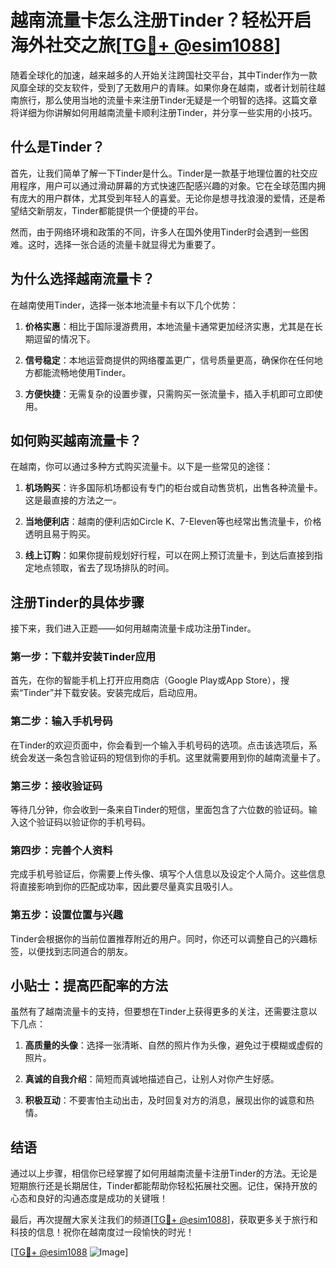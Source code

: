 # 越南流量卡怎么注册Tinder？轻松开启海外社交之旅[[TG💪+ @esim1088](https://t.me/s/esim1088)]

随着全球化的加速，越来越多的人开始关注跨国社交平台，其中Tinder作为一款风靡全球的交友软件，受到了无数用户的青睐。如果你身在越南，或者计划前往越南旅行，那么使用当地的流量卡来注册Tinder无疑是一个明智的选择。这篇文章将详细为你讲解如何用越南流量卡顺利注册Tinder，并分享一些实用的小技巧。

## 什么是Tinder？

首先，让我们简单了解一下Tinder是什么。Tinder是一款基于地理位置的社交应用程序，用户可以通过滑动屏幕的方式快速匹配感兴趣的对象。它在全球范围内拥有庞大的用户群体，尤其受到年轻人的喜爱。无论你是想寻找浪漫的爱情，还是希望结交新朋友，Tinder都能提供一个便捷的平台。

然而，由于网络环境和政策的不同，许多人在国外使用Tinder时会遇到一些困难。这时，选择一张合适的流量卡就显得尤为重要了。

## 为什么选择越南流量卡？

在越南使用Tinder，选择一张本地流量卡有以下几个优势：

1. **价格实惠**：相比于国际漫游费用，本地流量卡通常更加经济实惠，尤其是在长期逗留的情况下。
   
2. **信号稳定**：本地运营商提供的网络覆盖更广，信号质量更高，确保你在任何地方都能流畅地使用Tinder。

3. **方便快捷**：无需复杂的设置步骤，只需购买一张流量卡，插入手机即可立即使用。

## 如何购买越南流量卡？

在越南，你可以通过多种方式购买流量卡。以下是一些常见的途径：

1. **机场购买**：许多国际机场都设有专门的柜台或自动售货机，出售各种流量卡。这是最直接的方法之一。

2. **当地便利店**：越南的便利店如Circle K、7-Eleven等也经常出售流量卡，价格透明且易于购买。

3. **线上订购**：如果你提前规划好行程，可以在网上预订流量卡，到达后直接到指定地点领取，省去了现场排队的时间。

## 注册Tinder的具体步骤

接下来，我们进入正题——如何用越南流量卡成功注册Tinder。

### 第一步：下载并安装Tinder应用

首先，在你的智能手机上打开应用商店（Google Play或App Store），搜索“Tinder”并下载安装。安装完成后，启动应用。

### 第二步：输入手机号码

在Tinder的欢迎页面中，你会看到一个输入手机号码的选项。点击该选项后，系统会发送一条包含验证码的短信到你的手机。这里就需要用到你的越南流量卡了。

### 第三步：接收验证码

等待几分钟，你会收到一条来自Tinder的短信，里面包含了六位数的验证码。输入这个验证码以验证你的手机号码。

### 第四步：完善个人资料

完成手机号验证后，你需要上传头像、填写个人信息以及设定个人简介。这些信息将直接影响到你的匹配成功率，因此要尽量真实且吸引人。

### 第五步：设置位置与兴趣

Tinder会根据你的当前位置推荐附近的用户。同时，你还可以调整自己的兴趣标签，以便找到志同道合的朋友。

## 小贴士：提高匹配率的方法

虽然有了越南流量卡的支持，但要想在Tinder上获得更多的关注，还需要注意以下几点：

1. **高质量的头像**：选择一张清晰、自然的照片作为头像，避免过于模糊或虚假的照片。

2. **真诚的自我介绍**：简短而真诚地描述自己，让别人对你产生好感。

3. **积极互动**：不要害怕主动出击，及时回复对方的消息，展现出你的诚意和热情。

## 结语

通过以上步骤，相信你已经掌握了如何用越南流量卡注册Tinder的方法。无论是短期旅行还是长期居住，Tinder都能帮助你轻松拓展社交圈。记住，保持开放的心态和良好的沟通态度是成功的关键哦！

最后，再次提醒大家关注我们的频道[[TG💪+ @esim1088](https://t.me/s/esim1088)]，获取更多关于旅行和科技的信息！祝你在越南度过一段愉快的时光！

[[TG💪+ @esim1088](https://t.me/s/esim1088) ![Image](https://i.postimg.cc/4NQfJmqS/Snipaste-2025-05-13-00-14-12.png)]